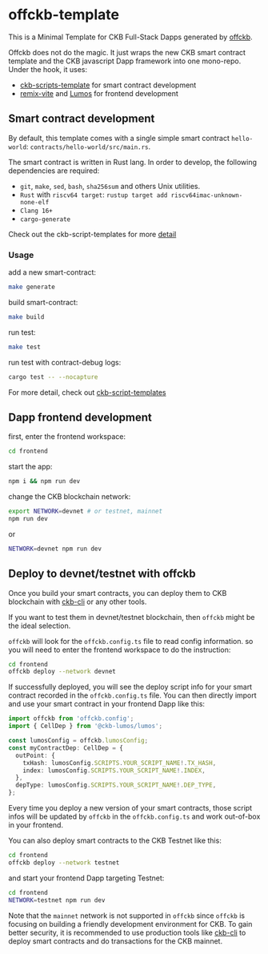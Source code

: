 # offckb-template

This is a Minimal Template for CKB Full-Stack Dapps generated by [offckb](https://github.com/RetricSu/offckb).

Offckb does not do the magic. It just wraps the new CKB smart contract template and the CKB javascript Dapp framework into one mono-repo. Under the hook, it uses:

- [ckb-scripts-template](https://github.com/cryptape/ckb-script-templates) for smart contract development
- [remix-vite](https://remix.run/tutorials/blog) and [Lumos](https://github.com/ckb-js/lumos) for frontend development

## Smart contract development

By default, this template comes with a single simple smart contract `hello-world`: `contracts/hello-world/src/main.rs`.

The smart contract is written in Rust lang. In order to develop, the following dependencies are required:

- `git`, `make`, `sed`, `bash`, `sha256sum` and others Unix utilities.
- `Rust` with `riscv64 target`: `rustup target add riscv64imac-unknown-none-elf`
- `Clang 16+`
- `cargo-generate`

Check out the ckb-script-templates for more [detail](https://github.com/cryptape/ckb-script-templates/blob/main/README.md#dependencies)

### Usage

add a new smart-contract:

```sh
make generate
```

build smart-contract:

```sh
make build
```

run test:

```sh
make test
```

run test with contract-debug logs:

```sh
cargo test -- --nocapture
```

For more detail, check out [ckb-script-templates](https://github.com/cryptape/ckb-script-templates)

## Dapp frontend development

first, enter the frontend workspace:

```sh
cd frontend
```

start the app:

```sh
npm i && npm run dev
```

change the CKB blockchain network:

```sh
export NETWORK=devnet # or testnet, mainnet
npm run dev
```

or

```sh
NETWORK=devnet npm run dev
```

## Deploy to devnet/testnet with offckb

Once you build your smart contracts, you can deploy them to CKB blockchain with [ckb-cli](https://github.com/nervosnetwork/ckb-cli) or any other tools.

If you want to test them in devnet/testnet blockchain, then `offckb` might be the ideal selection.

`offckb` will look for the `offckb.config.ts` file to read config information. so you will need to enter the frontend workspace to do the instruction:

```sh
cd frontend
offckb deploy --network devnet
```

If successfully deployed, you will see the deploy script info for your smart contract recorded in the `offckb.config.ts` file. You can then directly import and use your smart contract in your frontend Dapp like this:

```ts
import offckb from 'offckb.config';
import { CellDep } from '@ckb-lumos/lumos';

const lumosConfig = offckb.lumosConfig;
const myContractDep: CellDep = {
  outPoint: {
    txHash: lumosConfig.SCRIPTS.YOUR_SCRIPT_NAME!.TX_HASH,
    index: lumosConfig.SCRIPTS.YOUR_SCRIPT_NAME!.INDEX,
  },
  depType: lumosConfig.SCRIPTS.YOUR_SCRIPT_NAME!.DEP_TYPE,
};
```

Every time you deploy a new version of your smart contracts, those script infos will be updated by `offckb` in the `offckb.config.ts` and work out-of-box in your frontend.

You can also deploy smart contracts to the CKB Testnet like this:

```sh
cd frontend
offckb deploy --network testnet
```

and start your frontend Dapp targeting Testnet:

```sh
cd frontend
NETWORK=testnet npm run dev
```

Note that the `mainnet` network is not supported in `offckb` since `offckb` is focusing on building a friendly development environment for CKB. To gain better security, it is recommended to use production tools like [ckb-cli](https://github.com/nervosnetwork/ckb-cli) to deploy smart contracts and do transactions for the CKB mainnet.
